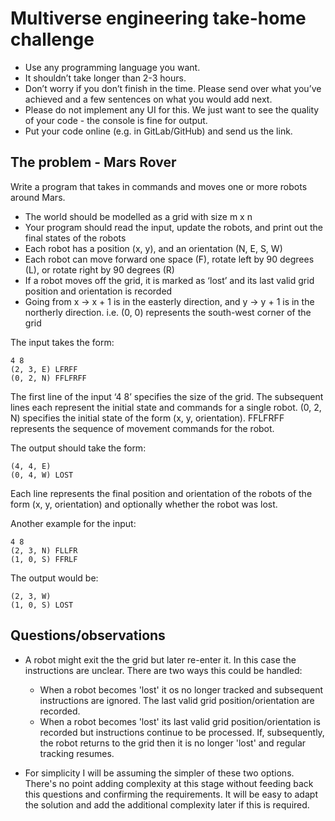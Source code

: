 # Multiverse engineering take-home challenge

- Use any programming language you want.
- It shouldn’t take longer than 2-3 hours.
- Don’t worry if you don’t finish in the time. Please send over what you’ve achieved and a few sentences on what you would add next.
- Please do not implement any UI for this. We just want to see the quality of your code - the console is fine for output.
- Put your code online (e.g. in GitLab/GitHub) and send us the link.

## The problem - Mars Rover

Write a program that takes in commands and moves one or more robots around Mars.

- The world should be modelled as a grid with size m x n
- Your program should read the input, update the robots, and print out the final states of the robots
- Each robot has a position (x, y), and an orientation (N, E, S, W)
- Each robot can move forward one space (F), rotate left by 90 degrees (L), or rotate right by 90 degrees (R)
- If a robot moves off the grid, it is marked as ‘lost’ and its last valid grid position and orientation is recorded
- Going from x -> x + 1 is in the easterly direction, and y -> y + 1 is in the northerly direction. i.e. (0, 0) represents the south-west corner of the grid

The input takes the form:

```
4 8
(2, 3, E) LFRFF
(0, 2, N) FFLFRFF
```

The first line of the input ‘4 8’ specifies the size of the grid. The subsequent lines each represent the initial state and commands for a single robot. (0, 2, N) specifies the initial state of the form (x, y, orientation). FFLFRFF represents the sequence of movement commands for the robot.

The output should take the form:

```
(4, 4, E)
(0, 4, W) LOST
```

Each line represents the final position and orientation of the robots of the form (x, y, orientation) and optionally whether the robot was lost.

Another example for the input:

```
4 8
(2, 3, N) FLLFR
(1, 0, S) FFRLF
```

The output would be:

```
(2, 3, W)
(1, 0, S) LOST
```

## Questions/observations

- A robot might exit the the grid but later re-enter it. In this case the instructions are unclear. There are two ways this could be handled:
  - When a robot becomes 'lost' it os no longer tracked and subsequent instructions are ignored. The last valid grid position/orientation are recorded.
  - When a robot becomes 'lost' its last valid grid position/orientation is recorded but instructions continue to be processed. If, subsequently, the robot returns to the grid then it is no longer 'lost' and regular tracking resumes.

- For simplicity I will be assuming the simpler of these two options. There's no point adding complexity at this stage without feeding back this questions and confirming the requirements. It will be easy to adapt the solution and add the additional complexity later if this is required.

